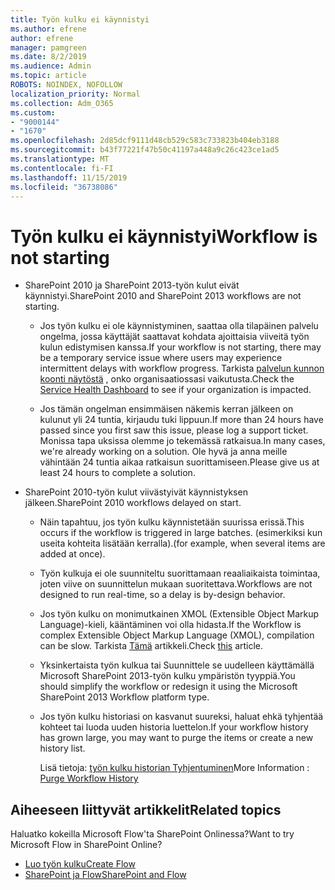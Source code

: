 ```yaml
---
title: Työn kulku ei käynnistyi
ms.author: efrene
author: efrene
manager: pamgreen
ms.date: 8/2/2019
ms.audience: Admin
ms.topic: article
ROBOTS: NOINDEX, NOFOLLOW
localization_priority: Normal
ms.collection: Adm_O365
ms.custom:
- "9000144"
- "1670"
ms.openlocfilehash: 2d85dcf9111d48cb529c583c733823b404eb3188
ms.sourcegitcommit: b43f77221f47b50c41197a448a9c26c423ce1ad5
ms.translationtype: MT
ms.contentlocale: fi-FI
ms.lasthandoff: 11/15/2019
ms.locfileid: "36738086"
---
```

# <a name="workflow-is-not-starting"></a><span data-ttu-id="58636-102">Työn kulku ei käynnistyi</span><span class="sxs-lookup"><span data-stu-id="58636-102">Workflow is not starting</span></span>

- <span data-ttu-id="58636-103">SharePoint 2010 ja SharePoint 2013-työn kulut eivät käynnistyi.</span><span class="sxs-lookup"><span data-stu-id="58636-103">SharePoint 2010 and SharePoint 2013 workflows are not starting.</span></span>

    - <span data-ttu-id="58636-104">Jos työn kulku ei ole käynnistyminen, saattaa olla tilapäinen palvelu ongelma, jossa käyttäjät saattavat kohdata ajoittaisia viiveitä työn kulun edistymisen kanssa.</span><span class="sxs-lookup"><span data-stu-id="58636-104">If your workflow is not starting, there may be a temporary service issue where users may experience intermittent delays with workflow progress.</span></span> <span data-ttu-id="58636-105">Tarkista [palvelun kunnon koonti näytöstä](https:/admin.microsoft.com/AdminPortal/Home#/servicehealth) , onko organisaatiossasi vaikutusta.</span><span class="sxs-lookup"><span data-stu-id="58636-105">Check the [Service Health Dashboard](https:/admin.microsoft.com/AdminPortal/Home#/servicehealth) to see if your organization is impacted.</span></span>

    - <span data-ttu-id="58636-106">Jos tämän ongelman ensimmäisen näkemis kerran jälkeen on kulunut yli 24 tuntia, kirjaudu tuki lippuun.</span><span class="sxs-lookup"><span data-stu-id="58636-106">If more than 24 hours have passed since you first saw this issue, please log a support ticket.</span></span> <span data-ttu-id="58636-107">Monissa tapa uksissa olemme jo tekemässä ratkaisua.</span><span class="sxs-lookup"><span data-stu-id="58636-107">In many cases, we're already working on a solution.</span></span> <span data-ttu-id="58636-108">Ole hyvä ja anna meille vähintään 24 tuntia aikaa ratkaisun suorittamiseen.</span><span class="sxs-lookup"><span data-stu-id="58636-108">Please give us at least 24 hours to complete a solution.</span></span>

- <span data-ttu-id="58636-109">SharePoint 2010-työn kulut viivästyivät käynnistyksen jälkeen.</span><span class="sxs-lookup"><span data-stu-id="58636-109">SharePoint 2010 workflows delayed on start.</span></span>

    - <span data-ttu-id="58636-110">Näin tapahtuu, jos työn kulku käynnistetään suurissa erissä.</span><span class="sxs-lookup"><span data-stu-id="58636-110">This occurs if the workflow is triggered in large batches.</span></span> <span data-ttu-id="58636-111">(esimerkiksi kun useita kohteita lisätään kerralla).</span><span class="sxs-lookup"><span data-stu-id="58636-111">(for example, when several items are added at once).</span></span>

    - <span data-ttu-id="58636-112">Työn kulkuja ei ole suunniteltu suorittamaan reaaliaikaista toimintaa, joten viive on suunnittelun mukaan suoritettava.</span><span class="sxs-lookup"><span data-stu-id="58636-112">Workflows are not designed to run real-time, so a delay is by-design behavior.</span></span>

   -  <span data-ttu-id="58636-113">Jos työn kulku on monimutkainen XMOL (Extensible Object Markup Language)-kieli, kääntäminen voi olla hidasta.</span><span class="sxs-lookup"><span data-stu-id="58636-113">If the Workflow is complex Extensible Object Markup Language (XMOL), compilation can be slow.</span></span> <span data-ttu-id="58636-114">Tarkista [Tämä](https://support.microsoft.com//kb/3043697) artikkeli.</span><span class="sxs-lookup"><span data-stu-id="58636-114">Check [this](https://support.microsoft.com//kb/3043697) article.</span></span>

    - <span data-ttu-id="58636-115">Yksinkertaista työn kulkua tai Suunnittele se uudelleen käyttämällä Microsoft SharePoint 2013-työn kulku ympäristön tyyppiä.</span><span class="sxs-lookup"><span data-stu-id="58636-115">You should simplify the workflow or redesign it using the Microsoft SharePoint 2013 Workflow platform type.</span></span>

    - <span data-ttu-id="58636-116">Jos työn kulku historiasi on kasvanut suureksi, haluat ehkä tyhjentää kohteet tai luoda uuden historia luettelon.</span><span class="sxs-lookup"><span data-stu-id="58636-116">If your workflow history has grown large, you may want to purge the items or create a new history list.</span></span>

        <span data-ttu-id="58636-117">Lisä tietoja: [työn kulku historian Tyhjentuminen](https://blogs.technet.microsoft.com/marj/2015/08/07/sharepoint-2010-workflows-best-practice-purge-workflow-history-list-items/)</span><span class="sxs-lookup"><span data-stu-id="58636-117">More Information : [Purge Workflow History](https://blogs.technet.microsoft.com/marj/2015/08/07/sharepoint-2010-workflows-best-practice-purge-workflow-history-list-items/)</span></span>


## <a name="related-topics"></a><span data-ttu-id="58636-118">Aiheeseen liittyvät artikkelit</span><span class="sxs-lookup"><span data-stu-id="58636-118">Related topics</span></span>
<span data-ttu-id="58636-119">Haluatko kokeilla Microsoft Flow'ta SharePoint Onlinessa?</span><span class="sxs-lookup"><span data-stu-id="58636-119">Want to try Microsoft Flow in SharePoint Online?</span></span>
- [<span data-ttu-id="58636-120">Luo työn kulku</span><span class="sxs-lookup"><span data-stu-id="58636-120">Create Flow</span></span>](https://support.office.com/article/Create-a-flow-for-a-list-or-library-in-SharePoint-Online-or-OneDrive-for-Business-a9c3e03b-0654-46af-a254-20252e580d01) 
- [<span data-ttu-id="58636-121">SharePoint ja Flow</span><span class="sxs-lookup"><span data-stu-id="58636-121">SharePoint and Flow</span></span>](https://flow.microsoft.com/blog/sharepoint-and-flow/) 


